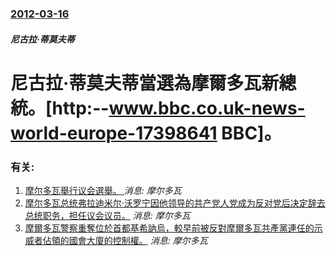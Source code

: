 ### [2012-03-16](/news/2012/03/16/index.md)

##### 尼古拉·蒂莫夫蒂
# 尼古拉·蒂莫夫蒂當選為摩爾多瓦新總統。[http:--www.bbc.co.uk-news-world-europe-17398641 BBC]。




### 有关:

1. [摩尔多瓦舉行议会選舉。 ](/zh/news/2019/02/24/摩尔多瓦舉行议会選舉.md) _消息: 摩尔多瓦_
2. [摩尔多瓦总统弗拉迪米尔·沃罗宁因他领导的共产党人党成为反对党后决定辞去总统职务，担任议会议员。](/zh/news/2009/09/11/摩尔多瓦总统弗拉迪米尔-沃罗宁因他领导的共产党人党成为反对党后决定辞去总统职务-担任议会议员.md) _消息: 摩尔多瓦_
3. [摩爾多瓦警察重奪位於首都基希訥烏，較早前被反對摩爾多瓦共產黨連任的示威者佔領的國會大廈的控制權。](/zh/news/2009/04/8/摩爾多瓦警察重奪位於首都基希訥烏-較早前被反對摩爾多瓦共產黨連任的示威者佔領的國會大廈的控制權.md) _消息: 摩尔多瓦_

